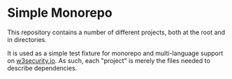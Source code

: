 # Simple Monorepo

This repository contains a number of different projects, both at the root and in directories.

It is used as a simple test fixture for monorepo and multi-language support on [w3security.io](https://w3security.io). As such, each "project" is merely the files needed to describe dependencies.
